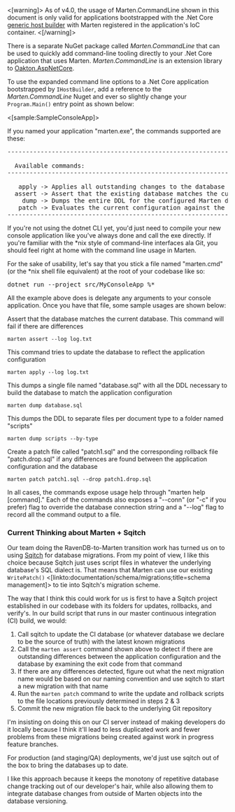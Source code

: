 <!--title:Command Line Tooling for Marten Management-->

<[warning]>
As of v4.0, the usage of Marten.CommandLine shown in this document is only valid for applications bootstrapped with the .Net Core 
[generic host builder](https://docs.microsoft.com/en-us/aspnet/core/fundamentals/host/generic-host?view=aspnetcore-3.1) with Marten registered in the application's IoC container.
<[/warning]>

There is a separate NuGet package called _Marten.CommandLine_ that can be used to quickly add command-line tooling directly to
your .Net Core application that uses Marten. _Marten.CommandLine_ is an extension library to [Oakton.AspNetCore](https://jasperfx.github.io/oakton/documentation/aspnetcore/). 

To use the expanded command line options to a .Net Core application bootstrapped by `IHostBuilder`, add a reference to the _Marten.CommandLine_ Nuget and ever so slightly change your `Program.Main()` entry point as shown below:

<[sample:SampleConsoleApp]>

If you named your application "marten.exe", the commands supported are these:

<pre>
------------------------------------------------------------------------------------------------------------------------------------

  Available commands:
------------------------------------------------------------------------------------------------------------------------------------

   apply -> Applies all outstanding changes to the database based on the current configuration
  assert -> Assert that the existing database matches the current Marten configuration
    dump -> Dumps the entire DDL for the configured Marten database
   patch -> Evaluates the current configuration against the database and writes a patch and drop file if there are any differences
------------------------------------------------------------------------------------------------------------------------------------
</pre>

If you're not using the dotnet CLI yet, you'd just need to compile your new console application like you've always done and call the exe directly. If you're familiar with the *nix style of command-line interfaces ala Git, you should feel right at home with the command line usage in Marten.

For the sake of usability, let's say that you stick a file named "marten.cmd" (or the *nix shell file equivalent) at the root of your codebase like so:
<pre>
dotnet run --project src/MyConsoleApp %*
</pre>

All the example above does is delegate any arguments to your console application. Once you have that file, some sample usages are shown below:


Assert that the database matches the current database. This command will fail if there are differences

    marten assert --log log.txt

This command tries to update the database to reflect the application configuration

    marten apply --log log.txt

This dumps a single file named "database.sql" with all the DDL necessary to build the database to
match the application configuration

    marten dump database.sql

This dumps the DDL to separate files per document
type to a folder named "scripts"

    marten dump scripts --by-type

Create a patch file called "patch1.sql" and
the corresponding rollback file "patch.drop.sql" if any
differences are found between the application configuration
and the database

    marten patch patch1.sql --drop patch1.drop.sql

In all cases, the commands expose usage help through "marten help [command]." Each of the commands also exposes a "--conn" (or "-c" if you prefer) flag to override the database connection string and a "--log" flag to record all the command output to a file.

### Current Thinking about Marten + Sqitch
Our team doing the RavenDB-to-Marten transition work has turned us on to using [Sqitch](http://sqitch.org/) for database migrations. From my point of view, I like this choice because Sqitch just uses script files in whatever the underlying database's SQL dialect is. That means that Marten can use our existing `WritePatch()` <[linkto:documentation/schema/migrations;title=schema management]> to tie into Sqitch's migration scheme.

The way that I think this could work for us is first to have a Sqitch project established in our codebase with its folders for updates, rollbacks, and verify's. In our build script that runs in our master continuous integration (CI) build, we would:

1. Call sqitch to update the CI database (or whatever database we declare to be the source of truth) with the latest known migrations
2. Call the `marten assert` command shown above to detect if there are outstanding differences between the application configuration and the database by examining the exit code from that command
3. If there are any differences detected, figure out what the next migration name would be based on our naming convention and use sqitch to start a new migration with that name
4. Run the `marten patch` command to write the update and rollback scripts to the file locations previously determined in steps 2 & 3
5. Commit the new migration file back to the underlying Git repository

I'm insisting on doing this on our CI server instead of making developers do it locally because I think it'll lead to less duplicated work and fewer problems from these migrations being created against work in progress feature branches.

For production (and staging/QA) deployments, we'd just use sqitch out of the box to bring the databases up to date.

I like this approach because it keeps the monotony of repetitive database change tracking out of our developer's hair, while also allowing them to integrate database changes from outside of Marten objects into the database versioning.
